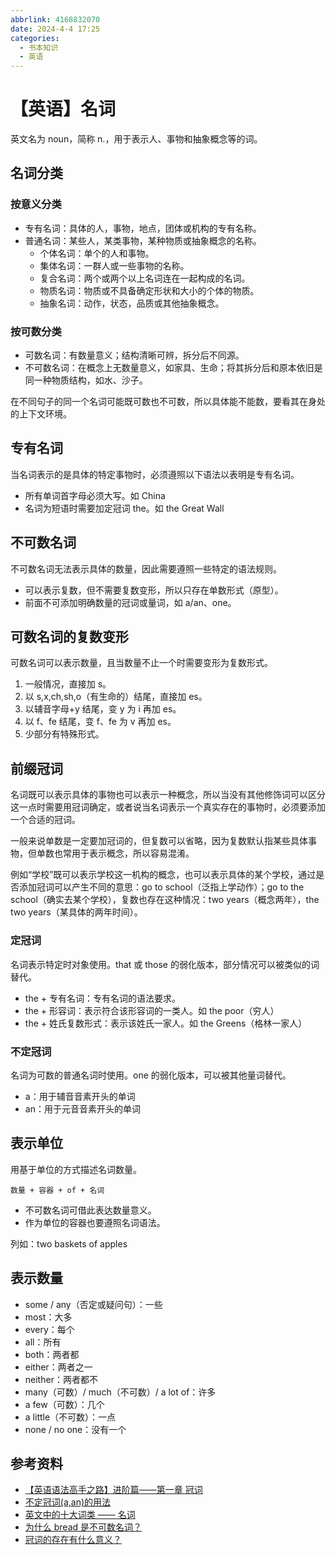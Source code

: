 ```yaml
---
abbrlink: 4168832070
date: 2024-4-4 17:25
categories:
  - 书本知识
  - 英语
---
```

# 【英语】名词

英文名为 noun，简称 n.，用于表示人、事物和抽象概念等的词。

## 名词分类

### 按意义分类

- 专有名词：具体的人，事物，地点，团体或机构的专有名称。
- 普通名词：某些人，某类事物，某种物质或抽象概念的名称。
  - 个体名词：单个的人和事物。
  - 集体名词：一群人或一些事物的名称。
  - 复合名词：两个或两个以上名词连在一起构成的名词。
  - 物质名词：物质或不具备确定形状和大小的个体的物质。
  - 抽象名词：动作，状态，品质或其他抽象概念。

### 按可数分类

- 可数名词：有数量意义；结构清晰可辨，拆分后不同源。
- 不可数名词：在概念上无数量意义，如家具、生命；将其拆分后和原本依旧是同一种物质结构，如水、沙子。

在不同句子的同一个名词可能既可数也不可数，所以具体能不能数，要看其在身处的上下文环境。

## 专有名词

当名词表示的是具体的特定事物时，必须遵照以下语法以表明是专有名词。

- 所有单词首字母必须大写。如 China
- 名词为短语时需要加定冠词 the。如 the Great Wall

## 不可数名词

不可数名词无法表示具体的数量，因此需要遵照一些特定的语法规则。

- 可以表示复数，但不需要复数变形，所以只存在单数形式（原型）。
- 前面不可添加明确数量的冠词或量词，如 a/an、one。

## 可数名词的复数变形

可数名词可以表示数量，且当数量不止一个时需要变形为复数形式。

1. 一般情况，直接加 s。
2. 以 s,x,ch,sh,o（有生命的）结尾，直接加 es。
3. 以辅音字母+y 结尾，变 y 为 i 再加 es。
4. 以 f、fe 结尾，变 f、fe 为 v 再加 es。
5. 少部分有特殊形式。

## 前缀冠词

名词既可以表示具体的事物也可以表示一种概念，所以当没有其他修饰词可以区分这一点时需要用冠词确定，或者说当名词表示一个真实存在的事物时，必须要添加一个合适的冠词。

一般来说单数是一定要加冠词的，但复数可以省略，因为复数默认指某些具体事物，但单数也常用于表示概念，所以容易混淆。

例如“学校”既可以表示学校这一机构的概念，也可以表示具体的某个学校，通过是否添加冠词可以产生不同的意思：go to school（泛指上学动作）；go to the school（确实去某个学校），复数也存在这种情况：two years（概念两年），the two years（某具体的两年时间）。


### 定冠词

名词表示特定时对象使用。that 或 those 的弱化版本，部分情况可以被类似的词替代。

- the + 专有名词：专有名词的语法要求。
- the + 形容词：表示符合该形容词的一类人。如 the poor（穷人）
- the + 姓氏复数形式：表示该姓氏一家人。如 the Greens（格林一家人）

### 不定冠词

名词为可数的普通名词时使用。one 的弱化版本，可以被其他量词替代。

- a：用于辅音音素开头的单词
- an：用于元音音素开头的单词

## 表示单位

用基于单位的方式描述名词数量。

```text
数量 + 容器 + of + 名词
```

- 不可数名词可借此表达数量意义。
- 作为单位的容器也要遵照名词语法。

列如：two baskets of apples

## 表示数量

- some / any（否定或疑问句）：一些
- most：大多
- every：每个
- all：所有
- both：两者都
- either：两者之一
- neither：两者都不
- many（可数）/ much（不可数）/ a lot of：许多
- a few（可数）：几个
- a little（不可数）：一点
- none / no one：没有一个

## 参考资料

- [【英语语法高手之路】进阶篇——第一章 冠词](https://zhuanlan.zhihu.com/p/21737918)
- [不定冠词(a,an)的用法](https://zhuanlan.zhihu.com/p/102306441)
- [英文中的十大词类 —— 名词](https://zhuanlan.zhihu.com/p/413279743)
- [为什么 bread 是不可数名词？](https://www.zhihu.com/question/285662107)
- [冠词的存在有什么意义？](https://www.zhihu.com/question/52990584)
